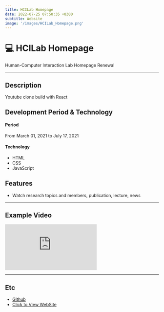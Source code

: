 ```yaml
---
title: HCILab Homepage
date: 2022-07-25 07:50:35 +0300
subtitle: Website
image: '/images/HCILab_Homepage.png'
---
```


# :computer: HCILab Homepage <br/>
Human-Computer Interaction Lab Homepage Renewal
___

## Description
Youtube clone build with React
<br/>

## Development Period & Technology <br/>
#### Period<br/>
From March 01, 2021 to July 17, 2021 <br/>

#### Technology <br/>
* HTML
* CSS
* JavaScript

## Features
* Watch research topics and members, publication, lecture, news

___

## Example Video <br/>
<p><iframe src="https://www.youtube.com/embed/Gi8s3KkdoD8" frameborder="0" allowfullscreen></iframe></p>

___

## Etc
* [Github](https://github.com/HongDaye71/YoutubeClone)<br/>
* [Click to View WebSite](https://hongdaye71.github.io/HCILab_HomePage/)
